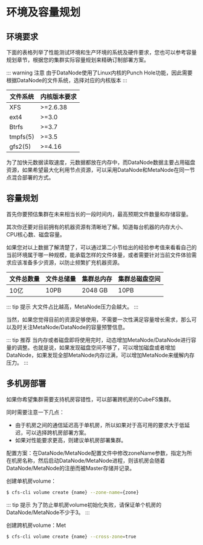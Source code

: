 # 环境及容量规划

## 环境要求

下面的表格列举了性能测试环境和生产环境的系统及硬件要求，您也可以参考容量规划章节，根据您的集群实际容量规划来精确订制部署方案。

::: warning 注意
由于DataNode使用了Linux内核的Punch Hole功能，因此需要根据DataNode的文件系统，选择对应的内核版本
:::

| 文件系统     | 内核版本要求    |
|----------|-----------|
| XFS      | \>=2.6.38 |
| ext4     | \>=3.0    |
| Btrfs    | \>=3.7    |
| tmpfs(5) | \>=3.5    |
| gfs2(5)  | \>=4.16   |

为了加快元数据读取速度，元数据都放在内存中，而DataNode数据主要占用磁盘资源，如果希望最大化利用节点资源，可以采用DataNode和MetaNode在同一节点混合部署的方式。

## 容量规划

首先你要预估集群在未来相当长的一段时间内，最高预期文件数量和存储容量。

其次你还要对目前拥有的机器资源有清晰地了解。知道每台机器的内存大小、CPU核心数、磁盘容量。

如果您对以上数据了解清楚了，可以通过第二小节给出的经验参考值来看看自己的当前环境属于哪一种规模，能承载怎样的文件体量，或者需要针对当前文件体验需求应该准备多少资源，以防止频繁扩充机器资源。

| 文件总数量 | 文件总储量 | 集群总内存   | 集群总磁盘空间 |
|-------|-------|---------|---------|
| 10亿   | 10PB  | 2048 GB | 10PB    |

::: tip 提示
大文件占比越高，MetaNode压力会越大。
:::

当然，如果您觉得目前的资源足够使用，不需要一次性满足容量增长需求，那么可以及时关注MetaNode/DataNode的容量预警信息。

::: tip 推荐
当内存或者磁盘即将使用完时，动态增加MetaNode/DataNode进行容量的调整。也就是说，如果发现磁盘空间不够了，可以增加磁盘或者增加DataNode，如果发现全部MetaNode内存过满，可以增加MetaNode来缓解内存压力。
:::

## 多机房部署

如果你希望集群需要支持机房容错性，可以部署跨机房的CubeFS集群。

同时需要注意一下几点：
- 由于机房之间的通信延迟高于单机房，所以如果对于高可用的要求大于低延迟，可以选择跨机房部署方案。
- 如果对性能要求更高，则建议单机房部署集群。

配置方案：在DataNode/MetaNode配置文件中修改zoneName参数，指定为所在机房名称，然后启动DataNode/MetaNode进程，则该机房会随着DataNode/MetaNode的注册而被Master存储并记录。

创建单机房volume：

``` bash
$ cfs-cli volume create {name} --zone-name={zone}
```

::: tip 提示
为了防止单机房volume初始化失败，请保证单个机房的DataNode/MetaNode不少于3。
:::

创建跨机房volume：Met

``` bash
$ cfs-cli volume create {name} --cross-zone=true
```